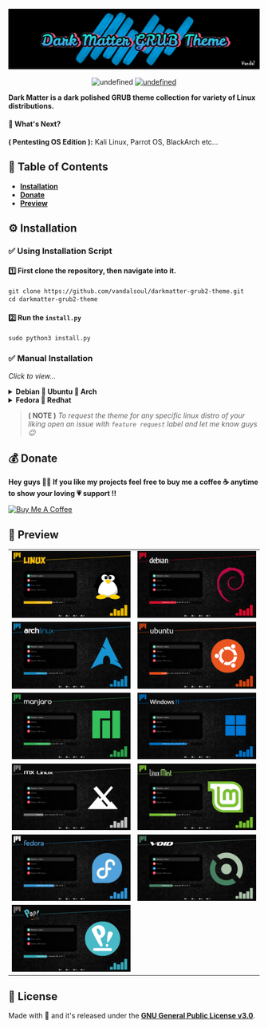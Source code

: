 ![logo](/media/logo.png)

<p align="center">
  <img alt="undefined" src="https://img.shields.io/github/license/vandalsoul/darkmatter-grub2-theme?style=for-the-badge&logo=github">
  <a href="https://www.gnome-look.org/p/1603282"><img alt="undefined" src="https://img.shields.io/badge/Download-Here-green?style=for-the-badge&logo=github"></a>
</p>

<b>Dark Matter is a dark polished GRUB theme collection for variety of Linux distributions.</b>

#### 📢 What's Next?
**( Pentesting OS Edition ):** Kali Linux, Parrot OS, BlackArch etc...

## 📙 Table of Contents
- **[Installation](https://github.com/vandalsoul/darkmatter-grub2-theme#%EF%B8%8F-installation)**
- **[Donate](https://github.com/vandalsoul/darkmatter-grub2-theme#-donate)**
- **[Preview](https://github.com/vandalsoul/darkmatter-grub2-theme#-preview)**

## ⚙️ Installation

### ✅ Using Installation Script

#### 1️⃣ First clone the repository, then navigate into it.
```shell
git clone https://github.com/vandalsoul/darkmatter-grub2-theme.git
cd darkmatter-grub2-theme
```

#### 2️⃣ Run the `install.py`
```shell
sudo python3 install.py
```

### ✅ Manual Installation
*Click to view...*
<details>
 <summary><b>Debian 💢 Ubuntu 💢 Arch</b></summary>
 
  #### 1️⃣ Download your favourite version of the theme from [**Pling**](https://www.pling.com/p/1603282/).

  Now extract your downloaded .zip file.

  Either manually extract it or use the command below. ( *Here I'm using debian version of my theme as an example* )
  ```shell
  unzip dark-matter-debian.zip
  ```
  *The rest of the commands are the same for all theme styles.*

  #### 2️⃣ Copy the theme directory.
  ```shell
  sudo cp -r dark-matter /boot/grub/themes/
  ```
  #### 3️⃣ Make changes to the GRUB config file.

  ```shell
  sudo nano /etc/default/grub
  ```
  Find the line `GRUB_THEME=` then change it to `GRUB_THEME="/boot/grub/themes/dark-matter/theme.txt"`

  Then save the file.

  #### 4️⃣ Finally, update the grub.
  ```shell
  sudo grub-mkconfig -o /boot/grub/grub.cfg
  ```
  Now the theme should be installed successfully, enjoy !!
</details>

<details>
 <summary><b>Fedora 💢 Redhat</b></summary>
 
  #### 1️⃣ Download your favourite version of the theme from [**Pling**](https://www.pling.com/p/1603282/).

  Now extract your downloaded .zip file.

  Either manually extract it or use the command below. ( *Here I'm using debian version of my theme as an example* )
  ```shell
  unzip dark-matter-debian.zip
  ```
  *The rest of the commands are the same for all theme styles.*

  #### 2️⃣ Copy the theme directory.
  ```shell
  sudo cp -r dark-matter /boot/grub2/themes/
  ```
  #### 3️⃣ Make changes to the GRUB config file.

  ```shell
  sudo nano /etc/default/grub
  ```
  Find the line `GRUB_THEME=` then change it to `GRUB_THEME="/boot/grub2/themes/dark-matter/theme.txt"`
 
  Change the line `GRUB_TERMINAL_OUTPUT=console` to this *(comment it out)* `#GRUB_TERMINAL_OUTPUT=console`

  Then save the file.

  #### 4️⃣ Finally, update the grub.
  ```shell
  sudo grub2-mkconfig -o /boot/grub2/grub.cfg
  ```
  Now restart your computer the grub theme should be installed successfully, enjoy !!
</details>

> **( NOTE )** *To request the theme for any specific linux distro of your liking open an issue with `feature request` label and let me know guys 😉*

## 💰 Donate
**Hey guys 🙋‍♂️ If you like my projects feel free to buy me a coffee ☕ anytime to show your loving 💗 support !!**

<a href="https://www.buymeacoffee.com/vandalsoul" target="_blank"><img src="https://cdn.buymeacoffee.com/buttons/v2/default-yellow.png" alt="Buy Me A Coffee" style="height: 60px !important;width: 217px !important;" ></a>

## 📸 Preview
 
|  |  |
| :---: | :---: |
| ![Linux](/media/previews/preview-linux.png) | ![Debian](/media/previews/preview-debian.png) |
| ![Arch](/media/previews/preview-arch.png) | ![Ubuntu](/media/previews/preview-ubuntu.png) |
| ![Manjaro](/media/previews/preview-manjaro.png) | ![Windows-11](/media/previews/preview-windows-11.png) |
| ![Arch](/media/previews/preview-mx.png) | ![Ubuntu](/media/previews/preview-mint.png) |
| ![Arch](/media/previews/preview-fedora.png) | ![Ubuntu](/media/previews/preview-void.png) |
| ![Arch](/media/previews/preview-popos.png) |  |

## 📝 License
Made with 💖 and it's released under the [**GNU General Public License v3.0**](/LICENSE).

